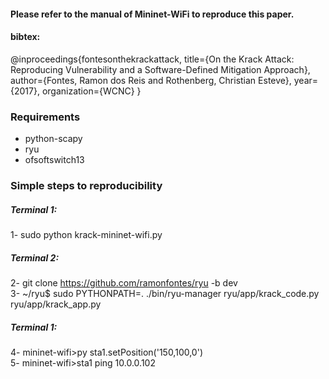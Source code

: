 #### Please refer to the manual of Mininet-WiFi to reproduce this paper.
#### bibtex:
@inproceedings{fontesonthekrackattack,
  title={On the Krack Attack: Reproducing Vulnerability and a Software-Defined Mitigation Approach},
  author={Fontes, Ramon dos Reis and Rothenberg, Christian Esteve},
  year={2017},
  organization={WCNC}
}

### Requirements ###
* python-scapy
* ryu
* ofsoftswitch13


### Simple steps to reproducibility ###

##### Terminal 1: #####  
1- sudo python krack-mininet-wifi.py 

##### Terminal 2: #####   
2- git clone https://github.com/ramonfontes/ryu -b dev   
3- ~/ryu$ sudo PYTHONPATH=. ./bin/ryu-manager ryu/app/krack_code.py ryu/app/krack_app.py  

##### Terminal 1: #####   
4- mininet-wifi>py sta1.setPosition('150,100,0')   
5- mininet-wifi>sta1 ping 10.0.0.102  
